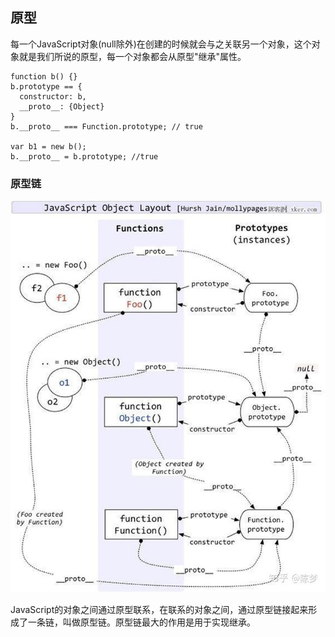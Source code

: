 ## 原型
每一个JavaScript对象(null除外)在创建的时候就会与之关联另一个对象，这个对象就是我们所说的原型，每一个对象都会从原型"继承"属性。
```
function b() {}
b.prototype == {
  constructor: b,
  __proto__: {Object}
}
b.__proto__ === Function.prototype; // true

var b1 = new b();
b.__proto__ = b.prototype; //true

```


### 原型链
![prototype.png](./prototype.jpg)

JavaScript的对象之间通过原型联系，在联系的对象之间，通过原型链接起来形成了一条链，叫做原型链。原型链最大的作用是用于实现继承。
